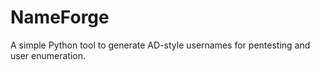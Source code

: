 # NameForge
A simple Python tool to generate AD-style usernames for pentesting and user enumeration.
